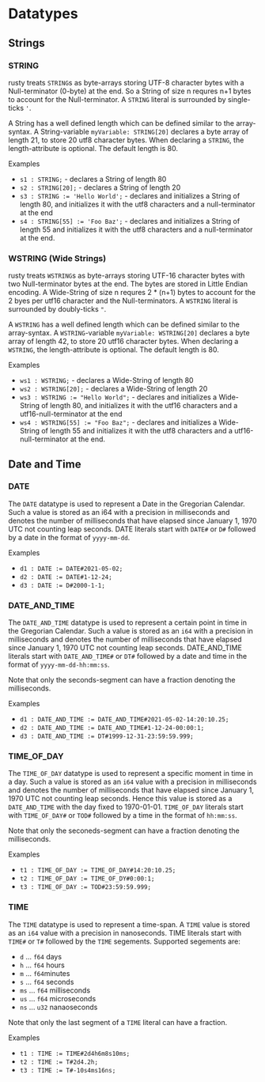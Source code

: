 # Datatypes

## Strings
### STRING
rusty treats `STRING`s as byte-arrays storing UTF-8 character bytes with a Null-terminator (0-byte) at the end. 
So a String of size n requres n+1 bytes to account for the Null-terminator.
A `STRING` literal is surrounded by single-ticks `'`.

A String has a well defined length which can be defined similar to the array-syntax. A String-variable 
`myVariable: STRING[20]` declares a byte array of length 21, to store 20 utf8 character bytes. When 
declaring a `STRING`, the length-attribute is optional. The default length is 80.

Examples
- `s1 : STRING;` - declares a String of length 80
- `s2 : STRING[20];` - declares a String of length 20
- `s3 : STRING := 'Hello World';` - declares and initializes a String of length 80, and initializes it with the utf8 characters and a null-terminator at the end
- `s4 : STRING[55] := 'Foo Baz';` - declares and initializes a String of length 55 and initializes it with the utf8 characters and a null-terminator at the end.

### WSTRING (Wide Strings)
rusty treats `WSTRING`s as byte-arrays storing UTF-16 character bytes with two Null-terminator bytes at the end. The bytes are stored in Little Endian encoding. A Wide-String of size n requres 2 * (n+1) bytes to account for the 2 byes per utf16 character and the Null-terminators. A `WSTRING` literal is surrounded by doubly-ticks `"`.

A `WSTRING` has a well defined length which can be defined similar to the array-syntax. A `WSTRING`-variable 
`myVariable: WSTRING[20]` declares a byte array of length 42, to store 20 utf16 character bytes. When 
declaring a `WSTRING`, the length-attribute is optional. The default length is 80.

Examples
- `ws1 : WSTRING;` - declares a Wide-String of length 80
- `ws2 : WSTRING[20];` - declares a Wide-String of length 20
- `ws3 : WSTRING := "Hello World";` - declares and initializes a Wide-String of length 80, and initializes it with the utf16 characters and a utf16-null-terminator at the end
- `ws4 : WSTRING[55] := "Foo Baz";` - declares and initializes a Wide-String of length 55 and initializes it with the utf8 characters and a utf16-null-terminator at the end.

## Date and Time
### DATE
The `DATE` datatype is used to represent a Date in the Gregorian Calendar. Such a value is 
stored as an i64 with a precision in milliseconds and denotes the number of milliseconds 
that have elapsed since January 1, 1970 UTC not counting leap seconds. DATE literals start 
with `DATE#` or `D#` followed by a date in the format of `yyyy-mm-dd`.

Examples
- `d1 : DATE := DATE#2021-05-02;`
- `d2 : DATE := DATE#1-12-24;`
- `d3 : DATE := D#2000-1-1;`

### DATE_AND_TIME
The `DATE_AND_TIME` datatype is used to represent a certain point in time in the Gregorian Calendar.
Such a value is stored as an `i64` with a precision in milliseconds and denotes the
number of milliseconds that have elapsed since January 1, 1970 UTC not counting leap seconds.
DATE_AND_TIME literals start with `DATE_AND_TIME#` or `DT#` followed by a date and time in the
format of `yyyy-mm-dd-hh:mm:ss`.

Note that only the seconds-segment can have a fraction denoting the milliseconds.

Examples
- `d1 : DATE_AND_TIME := DATE_AND_TIME#2021-05-02-14:20:10.25;`
- `d2 : DATE_AND_TIME := DATE_AND_TIME#1-12-24-00:00:1;`
- `d3 : DATE_AND_TIME := DT#1999-12-31-23:59:59.999;`

### TIME_OF_DAY
The `TIME_OF_DAY` datatype is used to represent a specific moment in time in a day.
Such a value is stored as an `i64` value with a precision in milliseconds and denotes the
number of milliseconds that have elapsed since January 1, 1970 UTC not counting leap seconds.
Hence this value is stored as a `DATE_AND_TIME` with the day fixed to 1970-01-01.
`TIME_OF_DAY` literals start with `TIME_OF_DAY#` or `TOD#` followed by a time in the
format of `hh:mm:ss`.

Note that only the seconeds-segment can have a fraction denoting the milliseconds.

Examples
- `t1 : TIME_OF_DAY := TIME_OF_DAY#14:20:10.25;`
- `t2 : TIME_OF_DAY := TIME_OF_DY#0:00:1;`
- `t3 : TIME_OF_DAY := TOD#23:59:59.999;`

### TIME
The `TIME` datatype is used to represent a time-span. A `TIME` value is stored as an
`i64` value with a precision in nanoseconds.
TIME literals start with `TIME#` or `T#` followed by the `TIME` segements. Supported segements are:
- `d` ... `f64` days
- `h` ... `f64` hours
- `m` ... `f64`minutes
- `s` ... `f64` seconds
- `ms` ... `f64` milliseconds
- `us` ... `f64` microseconds
- `ns` ... `u32` nanaoseconds

Note that only the last segment of a `TIME` literal can have a fraction.

Examples
- `t1 : TIME := TIME#2d4h6m8s10ms;`
- `t2 : TIME := T#2d4.2h;`
- `t3 : TIME := T#-10s4ms16ns;`